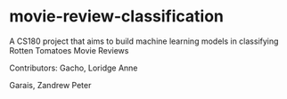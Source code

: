 # movie-review-classification
A CS180 project that aims to build machine learning models in classifying Rotten Tomatoes Movie Reviews

Contributors:
Gacho, Loridge Anne

Garais, Zandrew Peter
